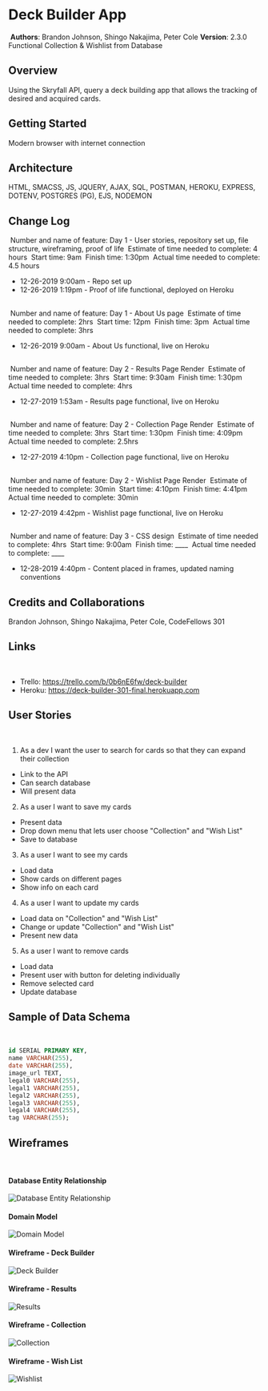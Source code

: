 # Deck Builder App
​
**Authors**: Brandon Johnson, Shingo Nakajima, Peter Cole
**Version**: 2.3.0 Functional Collection & Wishlist from Database
​
## Overview
Using the Skryfall API, query a deck building app that allows the tracking of desired and acquired cards.
​
## Getting Started
Modern browser with internet connection
​
## Architecture
HTML, SMACSS, JS, JQUERY, AJAX, SQL, POSTMAN, HEROKU, EXPRESS, DOTENV, POSTGRES (PG), EJS, NODEMON
​
## Change Log
​
Number and name of feature: Day 1 - User stories, repository set up, file structure, wireframing, proof of life
​
Estimate of time needed to complete: 4 hours
​
Start time: 9am
​
Finish time: 1:30pm
​
Actual time needed to complete: 4.5 hours
​
- 12-26-2019 9:00am - Repo set up
- 12-26-2019 1:19pm - Proof of life functional, deployed on Heroku
​
## 
​
Number and name of feature: Day 1 - About Us page
​
Estimate of time needed to complete: 2hrs
​
Start time: 12pm
​
Finish time: 3pm
​
Actual time needed to complete: 3hrs
​
- 12-26-2019 9:00am - About Us functional, live on Heroku
​
## 
​
Number and name of feature: Day 2 - Results Page Render
​
Estimate of time needed to complete: 3hrs
​
Start time: 9:30am
​
Finish time: 1:30pm
​
Actual time needed to complete: 4hrs
​
- 12-27-2019 1:53am - Results page functional, live on Heroku
​
## 
​
Number and name of feature: Day 2 - Collection Page Render
​
Estimate of time needed to complete: 3hrs
​
Start time: 1:30pm
​
Finish time: 4:09pm
​
Actual time needed to complete: 2.5hrs
​
- 12-27-2019 4:10pm - Collection page functional, live on Heroku

## 
​
Number and name of feature: Day 2 - Wishlist Page Render
​
Estimate of time needed to complete: 30min
​
Start time: 4:10pm
​
Finish time: 4:41pm
​
Actual time needed to complete: 30min
​
- 12-27-2019 4:42pm - Wishlist page functional, live on Heroku

## 
​
Number and name of feature: Day 3 - CSS design
​
Estimate of time needed to complete: 4hrs
​
Start time: 9:00am
​
Finish time: ____
​
Actual time needed to complete: ____
​
- 12-28-2019 4:40pm - Content placed in frames, updated naming conventions
​

## Credits and Collaborations
Brandon Johnson, Shingo Nakajima, Peter Cole, CodeFellows 301
​
## Links
​
* Trello: https://trello.com/b/0b6nE6fw/deck-builder
​
* Heroku: https://deck-builder-301-final.herokuapp.com
​
## User Stories
​
1. As a dev I want the user to search for cards so that they can expand their collection
  * Link to the API
  * Can search database
  * Will present data
​
2. As a user I want to save my cards
  * Present data
  * Drop down menu that lets user choose "Collection" and "Wish List"
  * Save to database
​
3. As a user I want to see my cards
  * Load data
  * Show cards on different pages
  * Show info on each card
​
4. As a user I want to update my cards
  * Load data on "Collection" and "Wish List"
  * Change or update "Collection" and "Wish List"
  * Present new data
​
5. As a user I want to remove cards
  * Load data
  * Present user with button for deleting individually
  * Remove selected card
  * Update database

## Sample of Data Schema
​
```sql
id SERIAL PRIMARY KEY,
name VARCHAR(255),
date VARCHAR(255),
image_url TEXT,
legal0 VARCHAR(255),
legal1 VARCHAR(255),
legal2 VARCHAR(255),
legal3 VARCHAR(255),
legal4 VARCHAR(255),
tag VARCHAR(255);
```

## Wireframes
​
#### Database Entity Relationship
![Database Entity Relationship](https://github.com/SplinterCel3000/deck_builder/blob/peter/assets/db-entity-rel.jpg)
​
#### Domain Model
![Domain Model](https://github.com/SplinterCel3000/deck_builder/blob/peter/assets/domain-model.jpg)
​
#### Wireframe - Deck Builder
![Deck Builder](https://github.com/SplinterCel3000/deck_builder/blob/peter/assets/wf-1.jpg)
​
#### Wireframe - Results
![Results](https://github.com/SplinterCel3000/deck_builder/blob/peter/assets/wf-2.jpg)
​
#### Wireframe - Collection
![Collection](https://github.com/SplinterCel3000/deck_builder/blob/peter/assets/wf-3.jpg)
​
#### Wireframe - Wish List
![Wishlist](https://github.com/SplinterCel3000/deck_builder/blob/peter/assets/wf-4.jpg)
​